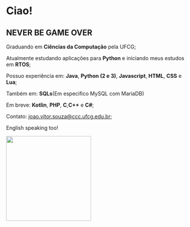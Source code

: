 # Ciao!
## **NEVER BE GAME OVER**
<!--
**joaovdmcs/joaovdmcs** is a ✨ _special_ ✨ repository because its `README.md` (this file) appears on your GitHub profile.

Here are some ideas to get you started:

- 🔭 I’m currently working on ...
- 🌱 I’m currently learning ...
- 👯 I’m looking to collaborate on ...
- 🤔 I’m looking for help with ...
- 💬 Ask me about ...
- 📫 How to reach me: ...
- 😄 Pronouns: ...
- ⚡ Fun fact: ...
-->

Graduando em **Ciências da Computação** pela UFCG;


Atualmente estudando aplicações para **Python** e iniciando meus estudos em **RTOS**;


Possuo experiência em: **Java**, **Python (2 e 3)**, **Javascript**, **HTML**, **CSS** e **Lua**;


Também em: **SQLs**(Em especifico MySQL com MariaDB)


Em breve: **Kotlin**, **PHP**, **C**,**C++** e **C#**;


Contato: joao.vitor.souza@ccc.ufcg.edu.br;


English speaking too!


<img align='center' src="https://i.ibb.co/T8wNzCk/ZOE.png" width="230">
